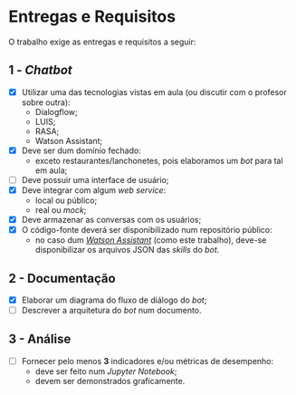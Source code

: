 # Entregas e Requisitos

O trabalho exige as entregas e requisitos a seguir:

## 1 - _Chatbot_

- [x] Utilizar uma das tecnologias vistas em aula (ou discutir com o profesor sobre outra):
  - Dialogflow;
  - LUIS;
  - RASA;
  - Watson Assistant;
- [x] Deve ser dum domínio fechado:
  - exceto restaurantes/lanchonetes, pois elaboramos um _bot_ para tal em aula;
- [ ] Deve possuir uma interface de usuário;
- [x] Deve integrar com algum _web service_:
  - local ou público;
  - real ou _mock_;
- [x] Deve armazenar as conversas com os usuários;
- [x] O código-fonte deverá ser disponibilizado num repositório público:
  - no caso dum [_Watson Assistant_](https://www.ibm.com/br-pt/cloud/watson-assistant) (como este trabalho), deve-se disponibilizar os arquivos JSON das _skills_ do _bot_.

## 2 - Documentação

- [x] Elaborar um diagrama do fluxo de diálogo do _bot_;
- [ ] Descrever a arquitetura do _bot_ num documento.

## 3 - Análise

- [ ] Fornecer pelo menos **3** indicadores e/ou métricas de desempenho:
  - deve ser feito num _Jupyter Notebook_;
  - devem ser demonstrados graficamente.
